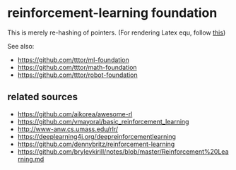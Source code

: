 # reinforcement-learning foundation
This is merely re-hashing of pointers.
(For rendering Latex equ, follow [this](https://github.com/tttor/robot-foundation/blob/master/tool/git.md#latex-equations-in-github-repositories))

See also:
* https://github.com/tttor/ml-foundation
* https://github.com/tttor/math-foundation
* https://github.com/tttor/robot-foundation

## related sources
* https://github.com/aikorea/awesome-rl
* https://github.com/vmayoral/basic_reinforcement_learning
* http://www-anw.cs.umass.edu/rlr/
* https://deeplearning4j.org/deepreinforcementlearning
* https://github.com/dennybritz/reinforcement-learning
* https://github.com/brylevkirill/notes/blob/master/Reinforcement%20Learning.md
